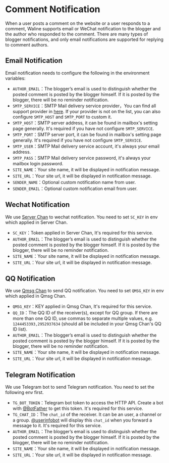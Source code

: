 # Comment Notification

When a user posts a comment on the website or a user responds to a comment, Waline supports email or WeChat notification to the blogger and the author who responded to the comment. There are many types of blogger notifications, and only email notifications are supported for replying to comment authors.

## Email Notification

Email notification needs to configure the following in the environment variables:

- `AUTHOR_EMAIL`：The blogger’s email is used to distinguish whether the posted comment is posted by the blogger himself. If it is posted by the blogger, there will be no reminder notification.
- `SMTP_SERVICE`：SMTP Mail delivery service provider，You can find all support provider in [here](https://github.com/nodemailer/nodemailer/blob/master/lib/well-known/services.json). If your provider is not on the list, you can also configure `SMTP_HOST` and `SMTP_PORT` to custom it.
- `SMTP_HOST`：SMTP server address, it can be found in mailbox's setting page generally. It's required if you have not configure `SMTP_SERVICE`.
- `SMTP_PORT`：SMTP server port, it can be found in mailbox's setting page generally. It's required if you have not configure `SMTP_SERVICE`.
- `SMTP_USER`：SMTP Mail delivery service account, it's always your email address.
- `SMTP_PASS`：SMTP Mail delivery service password, it's always your mailbox login password.
- `SITE_NAME`：Your site name, it will be displayed in notification message.
- `SITE_URL`：Your site url, it will be displayed in notification message.
- `SENDER_NAME`：Optional custom notification name from user.
- `SENDER_EMAIL`：Optional custom notification email from user.

## Wechat Notification

We use [Server Chan](http://sc.ftqq.com/3.version) to wechat notification. You need to set `SC_KEY` in env which applied in Server Chan.

- `SC_KEY`：Token applied in Server Chan, It's required for this service.
- `AUTHOR_EMAIL`：The blogger’s email is used to distinguish whether the posted comment is posted by the blogger himself. If it is posted by the blogger, there will be no reminder notification.
- `SITE_NAME`：Your site name, it will be displayed in notification message.
- `SITE_URL`：Your site url, it will be displayed in notification message.

## QQ Notification

We use [Qmsg Chan](https://qmsg.zendee.cn) to send QQ notification. You need to set `QMSG_KEY` in env which applied in Qmsg Chan.

- `QMSG_KEY`：KEY applied in Qmsg Chan, It's required for this service.
- `QQ_ID`：The QQ ID of the receiver(s), except for QQ group. If there are more than one QQ ID, use commas to separate multiple values, e.g. `1244453393,2952937634` (should all be included in your Qmsg Chan's QQ ID list).
- `AUTHOR_EMAIL`：The blogger’s email is used to distinguish whether the posted comment is posted by the blogger himself. If it is posted by the blogger, there will be no reminder notification.
- `SITE_NAME`：Your site name, it will be displayed in notification message.
- `SITE_URL`：Your site url, it will be displayed in notification message.

## Telegram Notification

We use Telegram bot to send Telegram notification. You need to set the following env first.

- `TG_BOT_TOKEN`：Telegram bot token to access the HTTP API. Create a bot with [@BotFather](https://t.me/BotFather) to get this token. It's required for this service.
- `TG_CHAT_ID`：The `chat_id` of the receiver. It can be an user, a channel or a group. [@userinfobot](https://t.me/userinfobot) will display this `chat_id` when you forward a message to it. It's required for this service.
- `AUTHOR_EMAIL`：The blogger’s email is used to distinguish whether the posted comment is posted by the blogger himself. If it is posted by the blogger, there will be no reminder notification.
- `SITE_NAME`：Your site name, it will be displayed in notification message.
- `SITE_URL`：Your site url, it will be displayed in notification message.
